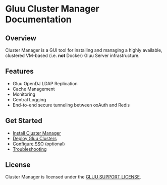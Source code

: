 # Gluu Cluster Manager Documentation
## Overview
Cluster Manager is a GUI tool for installing and managing a highly available, clustered VM-based (i.e. **not** Docker) Gluu Server infrastructure. 

## Features

- Gluu OpenDJ LDAP Replication   
- Cache Management   
- Monitoring    
- Central Logging      
- End-to-end secure tunneling between oxAuth and Redis   

## Get Started
- [Install Cluster Manager](./installation/index.md)   
- [Deploy Gluu Clusters](./deploy/index.md)
- [Configure SSO](./authentication/index.md) (optional)
- [Troubleshooting](./troubleshooting/index.md)

## License
Cluster Manager is licensed under the [GLUU SUPPORT LICENSE](https://github.com/GluuFederation/cluster-mgr/blob/master/LICENSE). 



